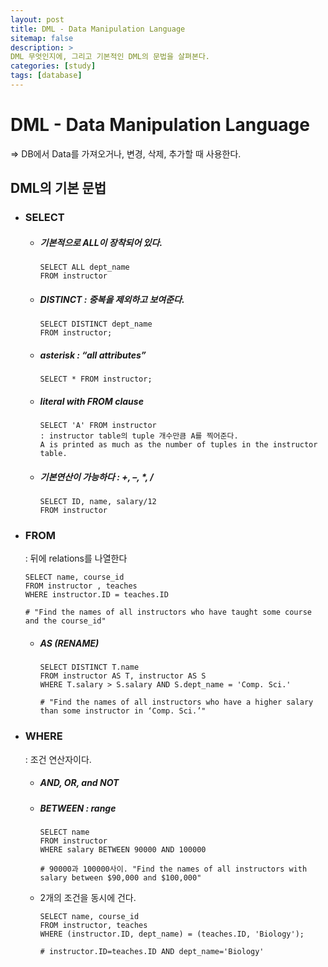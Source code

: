 ```yaml
---
layout: post
title: DML - Data Manipulation Language
sitemap: false
description: > 
DML 무엇인지에, 그리고 기본적인 DML의 문법을 살펴본다. 
categories: [study]
tags: [database]
---
```


# DML - Data Manipulation Language

=> DB에서 Data를 가져오거나, 변경, 삭제, 추가할 때 사용한다. 

## DML의 기본 문법 

- ### SELECT

  - ##### 기본적으로 ALL이 장착되어 있다.

    ~~~mysql
    SELECT ALL dept_name
    FROM instructor
    ~~~

    

  - ##### DISTINCT : 중복을 제외하고 보여준다. 

    ~~~mysql
    SELECT DISTINCT dept_name
    FROM instructor;
    ~~~

    

  - ##### asterisk : “all attributes”

    ~~~mysql
    SELECT * FROM instructor;
    ~~~

    

  - ##### literal with FROM clause

    ~~~mysql
    SELECT 'A' FROM instructor
    : instructor table의 tuple 개수만큼 A를 찍어준다. 
    A is printed as much as the number of tuples in the instructor table.
    ~~~

    

  - ##### 기본연산이 가능하다 : +,  –, *,  /

    ~~~mysql
    SELECT ID, name, salary/12
    FROM instructor
    ~~~

- ### FROM

  : 뒤에 relations를 나열한다 

  ~~~mysql
  SELECT name, course_id
  FROM instructor , teaches
  WHERE instructor.ID = teaches.ID
  
  # "Find the names of all instructors who have taught some course and the course_id"
  ~~~

  - ##### AS (RENAME)

    ~~~mysql
    SELECT DISTINCT T.name
    FROM instructor AS T, instructor AS S
    WHERE T.salary > S.salary AND S.dept_name = 'Comp. Sci.'
    
    # "Find the names of all instructors who have a higher salary than some instructor in ‘Comp. Sci.’"
    ~~~

- ### WHERE

  : 조건 연산자이다. 

  - ##### AND, OR, and NOT

  - ##### BETWEEN : range 

    ~~~mysql
    SELECT name
    FROM instructor
    WHERE salary BETWEEN 90000 AND 100000
    
    # 90000과 100000사이. "Find the names of all instructors with salary between $90,000 and $100,000"
    ~~~

  - 2개의 조건을 동시에 건다. 

    ~~~mysql
    SELECT name, course_id
    FROM instructor, teaches
    WHERE (instructor.ID, dept_name) = (teaches.ID, 'Biology');
    
    # instructor.ID=teaches.ID AND dept_name='Biology'
    ~~~

